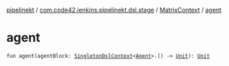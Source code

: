 [pipelinekt](../../index.md) / [com.code42.jenkins.pipelinekt.dsl.stage](../index.md) / [MatrixContext](index.md) / [agent](./agent.md)

# agent

`fun agent(agentBlock: `[`SingletonDslContext`](../../com.code42.jenkins.pipelinekt.dsl/-singleton-dsl-context/index.md)`<`[`Agent`](../../com.code42.jenkins.pipelinekt.core/-agent.md)`>.() -> `[`Unit`](https://kotlinlang.org/api/latest/jvm/stdlib/kotlin/-unit/index.html)`): `[`Unit`](https://kotlinlang.org/api/latest/jvm/stdlib/kotlin/-unit/index.html)